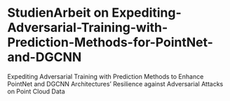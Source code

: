 # StudienArbeit on Expediting-Adversarial-Training-with-Prediction-Methods-for-PointNet-and-DGCNN
Expediting Adversarial Training with Prediction Methods to Enhance PointNet and DGCNN Architectures’ Resilience against Adversarial Attacks on Point Cloud Data

